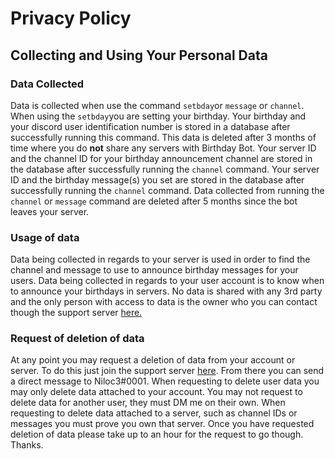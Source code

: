 # Privacy Policy

## Collecting and Using Your Personal Data

### Data Collected

Data is collected when use the command `setbday`or `message` or `channel`. When using the `setbday`you are setting your birthday. Your birthday and your discord user identification number is stored in a database after successfully running this command. This data is deleted after 3 months of time where you do **not** share any servers with Birthday Bot. Your server ID and the channel ID for your birthday announcement channel are stored in the database after successfully running the `channel` command. Your server ID and the birthday message\(s\) you set are stored in the database after successfully running the `channel` command. Data collected from running the `channel` or `message` command are deleted after 5 months since the bot leaves your server.

### Usage of data

Data being collected in regards to your server is used in order to find the channel and message to use to announce birthday messages for your users. Data being collected in regards to your user account is to know when to announce your birthdays in servers. No data is shared with any 3rd party and the only person with access to data is the owner who you can contact though the support server [here.](https://discord.gg/vQFeG4Sapp)

### Request of deletion of data

At any point you may request a deletion of data from your account or server. To do this just join the support server [here](https://discord.gg/vQFeG4Sapp). From there you can send a direct message to Niloc3\#0001. When requesting to delete user data you may only delete data attached to your account. You may not request to delete data for another user, they must DM me on their own. When requesting to delete data attached to a server, such as channel IDs or messages you must prove you own that server. Once you have requested deletion of data please take up to an hour for the request to go though. Thanks.

